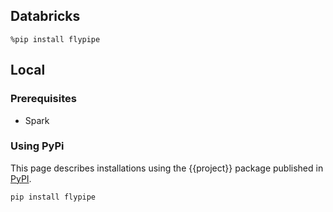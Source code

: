 ## Databricks

```
%pip install flypipe
```

## Local

### Prerequisites

- Spark

### Using PyPi

This page describes installations using the {{project}} package published in [PyPI](https://pypi.org/project/flypipe/).

```
pip install flypipe
```

